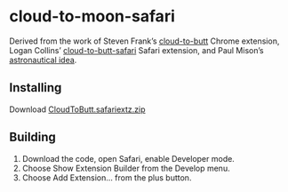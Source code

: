 # cloud-to-moon-safari

Derived from the work of Steven Frank’s [cloud-to-butt](https://github.com/panicsteve/cloud-to-butt) Chrome extension, Logan Collins’ [cloud-to-butt-safari](https://github.com/logancollins/cloud-to-butt-safari) Safari extension, and Paul Mison’s [astronautical idea](https://github.com/blech/cloud-to-moon).


## Installing

Download [CloudToButt.safariextz.zip](https://github.com/everycopy/cloud-to-moon-safari/blob/master/CloudToMoon.safariextz.zip?raw=true)


## Building

1. Download the code, open Safari, enable Developer mode.
2. Choose Show Extension Builder from the Develop menu.
3. Choose Add Extension… from the plus button.
